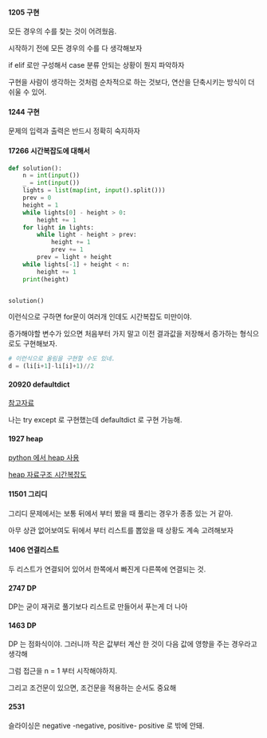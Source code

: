 #### 1205 구현

모든 경우의 수를 찾는 것이 어려웠음.

시작하기 전에 모든 경우의 수를 다 생각해보자

if elif 로만 구성해서 case 분류 안되는 상황이 뭔지 파악하자

구현을 사람이 생각하는 것처럼 순차적으로 하는 것보다, 연산을 단축시키는 방식이 더 쉬울 수 있어.

#### 1244 구현

문제의 입력과 출력은 반드시 정확히 숙지하자

#### 17266 시간복잡도에 대해서 
```python
def solution():
    n = int(input())
    _ = int(input())
    lights = list(map(int, input().split()))
    prev = 0
    height = 1
    while lights[0] - height > 0:
        height += 1
    for light in lights:
        while light - height > prev:
            height += 1
            prev += 1
        prev = light + height
    while lights[-1] + height < n:
        height += 1
    print(height)


solution()
```

이런식으로 구하면 for문이 여러개 인데도 시간복잡도 미만이야.

증가해야할 변수가 있으면 처음부터 가지 말고 이전 결과값을 저장해서 증가하는 형식으로도 구현해보자.

```python
# 이런식으로 올림을 구현할 수도 있네.
d = (li[i+1]-li[i]+1)//2
```

#### 20920 defaultdict

[참고자료](https://www.daleseo.com/python-collections-defaultdict/)

나는 try except 로 구현했는데 defaultdict 로 구현 가능해.

#### 1927 heap

[python 에서 heap 사용](https://littlefoxdiary.tistory.com/3)

[heap 자료구조 시간복잡도](https://mjmjmj98.tistory.com/154)

#### 11501 그리디

그리디 문제에서는 보통 뒤에서 부터 봤을 때 풀리는 경우가 종종 있는 거 같아.

아무 상관 없어보여도 뒤에서 부터 리스트를 뽑았을 때 상황도 계속 고려해보자

#### 1406 연결리스트

두 리스트가 연결되어 있어서 한쪽에서 빠진게 다른쪽에 연결되는 것.

#### 2747 DP

DP는 굳이 재귀로 풀기보다 리스트로 만들어서 푸는게 더 나아

#### 1463 DP

DP 는 점화식이야. 그러니까 작은 값부터 계산 한 것이 다음 값에 영향을 주는 경우라고 생각해

그럼 접근을 n = 1 부터 시작해야하지.

그리고 조건문이 있으면, 조건문을 적용하는 순서도 중요해

#### 2531 

슬라이싱은 negative -negative, positive- positive 로 밖에 안돼.